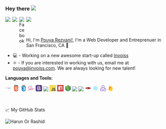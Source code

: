 ### Hey there <img src="https://media.giphy.com/media/hvRJCLFzcasrR4ia7z/giphy.gif" width="25px">

<a href="https://twitter.com/Pouyar_">
  <img align="left"  width="22px" src="https://raw.githubusercontent.com/peterthehan/peterthehan/master/assets/twitter.svg" />
</a>
<a href="https://www.linkedin.com/in/pouyarezvani/">
  <img align="left"  width="22px" src="https://raw.githubusercontent.com/peterthehan/peterthehan/master/assets/linkedin.svg" />
</a>
 <a href="https://www.instagram.com/pouyar_/">
  <img align="left" alt="Facebook" title="Facebook"  width="22px" src="https://user-images.githubusercontent.com/32917154/109465835-a53fe380-7a1d-11eb-8bbb-9f04b6c451ec.png">
</a>



![](https://page-views.glitch.me/badge?page_id=pouyarezvani.visitor-badge)

<br />

Hi, I'm [Pouya Rezvani!](https://github.com/pouyarezvani), I'm a Web Developer and Entreprenuer in San Francisco, CA 🌴


- 💻 - Working on a new awesome start-up called [Invoiss](https://www.invoiss.com/)
- ⚛️ - If you are interested in working with us, email me at pouya@invoiss.com. We are always looking for new talent!

**Languages and Tools:**  

<code><img height="20" src="https://raw.githubusercontent.com/github/explore/80688e429a7d4ef2fca1e82350fe8e3517d3494d/topics/java/java.png"></code>
<code><img height="20" src="https://raw.githubusercontent.com/github/explore/80688e429a7d4ef2fca1e82350fe8e3517d3494d/topics/html/html.png"></code>
<code><img height="20" src="https://raw.githubusercontent.com/github/explore/80688e429a7d4ef2fca1e82350fe8e3517d3494d/topics/css/css.png"></code>
<code><img height="20" src="https://raw.githubusercontent.com/github/explore/80688e429a7d4ef2fca1e82350fe8e3517d3494d/topics/sass/sass.png"></code>
<code><img height="20" src="https://raw.githubusercontent.com/github/explore/80688e429a7d4ef2fca1e82350fe8e3517d3494d/topics/bootstrap/bootstrap.png"></code>
<code><img height="20" src="https://avatars2.githubusercontent.com/u/33663932?s=200&v=4"></code>
<code><img height="20" src="https://raw.githubusercontent.com/github/explore/80688e429a7d4ef2fca1e82350fe8e3517d3494d/topics/javascript/javascript.png"></code>
<code><img height="20" src="https://raw.githubusercontent.com/github/explore/80688e429a7d4ef2fca1e82350fe8e3517d3494d/topics/npm/npm.png"></code>
<code><img height="20" src="https://raw.githubusercontent.com/github/explore/80688e429a7d4ef2fca1e82350fe8e3517d3494d/topics/nodejs/nodejs.png"></code>
<code><img height="20" src="https://avatars1.githubusercontent.com/u/5658226?s=200&v=4"></code>
<code><img height="20" src="https://avatars1.githubusercontent.com/u/45120?s=200&v=4"></code>
<code><img height="20" src="https://raw.githubusercontent.com/github/explore/80688e429a7d4ef2fca1e82350fe8e3517d3494d/topics/mongoose/mongoose.png"></code>
<code><img height="20" src="https://raw.githubusercontent.com/github/explore/80688e429a7d4ef2fca1e82350fe8e3517d3494d/topics/react/react.png"></code>
<code><img height="20" src="https://raw.githubusercontent.com/github/explore/80688e429a7d4ef2fca1e82350fe8e3517d3494d/topics/redux/redux.png"></code>
<code><img height="20" src="https://raw.githubusercontent.com/github/explore/80688e429a7d4ef2fca1e82350fe8e3517d3494d/topics/firebase/firebase.png"></code>

<br />

📈 My GitHub Stats

<p align="left"> <img src="https://github-readme-stats.vercel.app/api?username=pouyarezvani&show_icons=true&theme=gotham" alt="Harun Or Rashid" />
